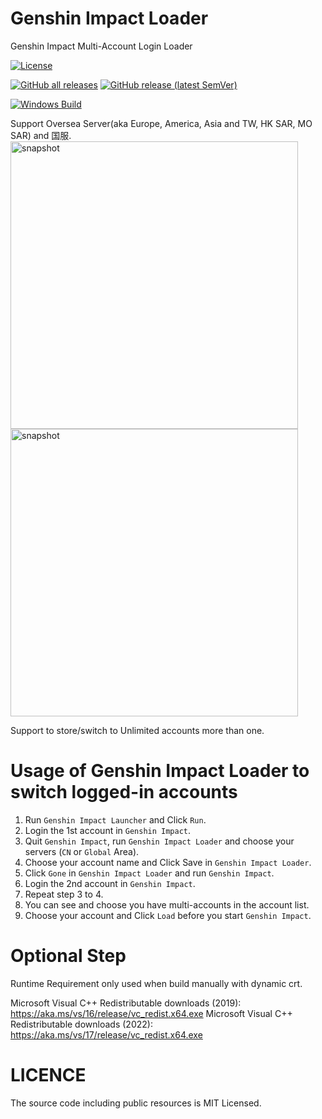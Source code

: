 # Genshin Impact Loader
Genshin Impact Multi-Account Login Loader

[![License][license-svg]][license-link]

[![GitHub all releases](https://img.shields.io/github/downloads/Chilledheart/GenshinImpactLoader/total)](https://github.com/Chilledheart/GenshinImpactLoader/releases)
[![GitHub release (latest SemVer)](https://img.shields.io/github/v/release/Chilledheart/GenshinImpactLoader)](https://github.com/Chilledheart/GenshinImpactLoader/releases)

[![Windows Build](https://github.com/Chilledheart/GenshinImpactLoader/actions/workflows/publish.yml/badge.svg)](https://github.com/Chilledheart/GenshinImpactLoader/actions/workflows/publish.yml)

Support Oversea Server(aka Europe, America, Asia and TW, HK SAR, MO SAR) and 国服. 
<img width="460" alt="snapshot" src="https://github.com/Chilledheart/GenshinImpactLoader/assets/54673341/3fcd852d-19bb-414a-884d-5e1fbab70180">
<img width="460" alt="snapshot" src="https://github.com/Chilledheart/GenshinImpactLoader/assets/54673341/ec781d97-30a6-4344-a090-dd3d6e681cfe">

Support to store/switch to Unlimited accounts more than one.

# Usage of Genshin Impact Loader to switch logged-in accounts

1. Run `Genshin Impact Launcher` and Click `Run`.
2. Login the 1st account in `Genshin Impact`.
3. Quit `Genshin Impact`, run `Genshin Impact Loader` and choose your servers (`CN` or `Global` Area).
4. Choose your account name and Click Save in `Genshin Impact Loader`.
5. Click `Gone` in `Genshin Impact Loader` and run `Genshin Impact`.
6. Login the 2nd account in `Genshin Impact`.
7. Repeat step 3 to 4.
8. You can see and choose you have multi-accounts in the account list.
9. Choose your account and Click `Load` before you start `Genshin Impact`.

# Optional Step

Runtime Requirement only used when build manually with dynamic crt.

Microsoft Visual C++ Redistributable downloads (2019): https://aka.ms/vs/16/release/vc_redist.x64.exe
Microsoft Visual C++ Redistributable downloads (2022): https://aka.ms/vs/17/release/vc_redist.x64.exe

# LICENCE
The source code including public resources is MIT Licensed.

[license-svg]: https://img.shields.io/badge/license-MIT-lightgrey.svg
[license-link]: LICENSE
